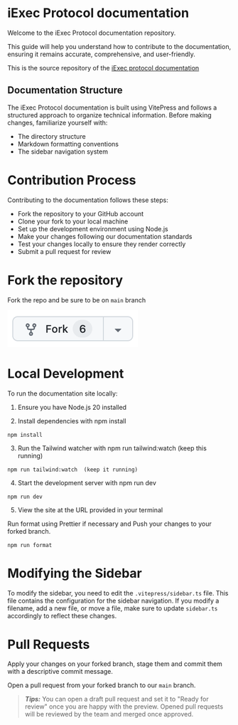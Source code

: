 # iExec Protocol documentation

Welcome to the iExec Protocol documentation repository.

This guide will help you understand how to contribute to the documentation,
ensuring it remains accurate, comprehensive, and user-friendly.

This is the source repository of the
[iExec protocol documentation](https://protocol.docs.iex.ec)

## Documentation Structure

The iExec Protocol documentation is built using VitePress and follows a
structured approach to organize technical information. Before making changes,
familiarize yourself with:

- The directory structure
- Markdown formatting conventions
- The sidebar navigation system

# Contribution Process

Contributing to the documentation follows these steps:

- Fork the repository to your GitHub account
- Clone your fork to your local machine
- Set up the development environment using Node.js
- Make your changes following our documentation standards
- Test your changes locally to ensure they render correctly
- Submit a pull request for review

# Fork the repository

Fork the repo and be sure to be on `main` branch

[![fork-button](./public/fork-button.png)](https://github.com/iExecBlockchainComputing/documentation/fork)

# Local Development

To run the documentation site locally:

1. Ensure you have Node.js 20 installed

2. Install dependencies with npm install

```
npm install
```

3. Run the Tailwind watcher with npm run tailwind:watch (keep this running)

```
npm run tailwind:watch  (keep it running)
```

4. Start the development server with npm run dev

```
npm run dev
```

5. View the site at the URL provided in your terminal

Run format using Prettier if necessary and Push your changes to your forked
branch.

```
npm run format
```

# Modifying the Sidebar

To modify the sidebar, you need to edit the `.vitepress/sidebar.ts` file. This
file contains the configuration for the sidebar navigation. If you modify a
filename, add a new file, or move a file, make sure to update `sidebar.ts`
accordingly to reflect these changes.

# Pull Requests

Apply your changes on your forked branch, stage them and commit them with a
descriptive commit message.

Open a pull request from your forked branch to our `main` branch.

> _**Tips:**_ You can open a draft pull request and set it to "Ready for review"
> once you are happy with the preview. Opened pull requests will be reviewed by
> the team and merged once approved.
